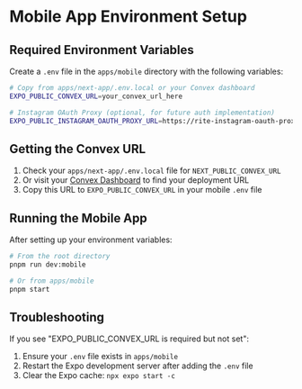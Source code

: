 # Mobile App Environment Setup

## Required Environment Variables

Create a `.env` file in the `apps/mobile` directory with the following variables:

```bash
# Copy from apps/next-app/.env.local or your Convex dashboard
EXPO_PUBLIC_CONVEX_URL=your_convex_url_here

# Instagram OAuth Proxy (optional, for future auth implementation)
EXPO_PUBLIC_INSTAGRAM_OAUTH_PROXY_URL=https://rite-instagram-oauth-proxy.sehyunchung.workers.dev
```

## Getting the Convex URL

1. Check your `apps/next-app/.env.local` file for `NEXT_PUBLIC_CONVEX_URL`
2. Or visit your [Convex Dashboard](https://dashboard.convex.dev/) to find your deployment URL
3. Copy this URL to `EXPO_PUBLIC_CONVEX_URL` in your mobile `.env` file

## Running the Mobile App

After setting up your environment variables:

```bash
# From the root directory
pnpm run dev:mobile

# Or from apps/mobile
pnpm start
```

## Troubleshooting

If you see "EXPO_PUBLIC_CONVEX_URL is required but not set":

1. Ensure your `.env` file exists in `apps/mobile`
2. Restart the Expo development server after adding the `.env` file
3. Clear the Expo cache: `npx expo start -c`
